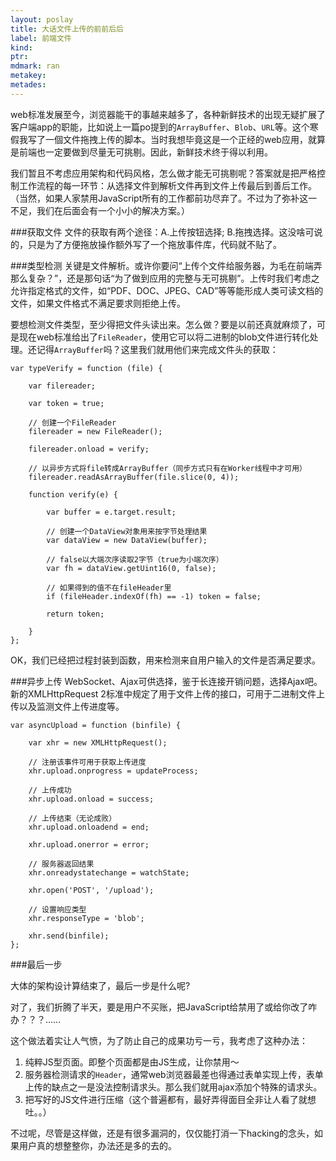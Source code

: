 ```yaml
---
layout: poslay
title: 大话文件上传的前前后后
label: 前端文件
kind:
ptr:
mdmark: ran
metakey:
metades:
---
```


web标准发展至今，浏览器能干的事越来越多了，各种新鲜技术的出现无疑扩展了客户端app的职能，比如说上一篇po提到的`ArrayBuffer`、`Blob`、`URL`等。这个寒假我写了一個文件拖拽上传的脚本。当时我想毕竟这是一个正经的web应用，就算是前端也一定要做到尽量无可挑剔。因此，新鲜技术终于得以利用。

我们暂且不考虑应用架构和代码风格，怎么做才能无可挑剔呢？答案就是把严格控制工作流程的每一环节：从选择文件到解析文件再到文件上传最后到善后工作。（当然，如果人家禁用JavaScript所有的工作都前功尽弃了。不过为了弥补这一不足，我们在后面会有一个小小的解决方案。）

###获取文件
文件的获取有两个途径：A.上传按钮选择; B.拖拽选择。这没啥可说的，只是为了方便拖放操作额外写了一个拖放事件库，代码就不贴了。

###类型检测
关键是文件解析。或许你要问“上传个文件给服务器，为毛在前端弄那么复杂？”，还是那句话“为了做到应用的完整与无可挑剔”。上传时我们考虑之允许指定格式的文件，如“PDF、DOC、JPEG、CAD”等等能形成人类可读文档的文件，如果文件格式不满足要求则拒绝上传。

要想检测文件类型，至少得把文件头读出来。怎么做？要是以前还真就麻烦了，可是现在web标准给出了`FileReader`，使用它可以将二进制的blob文件进行转化处理。还记得`ArrayBuffer`吗？这里我们就用他们来完成文件头的获取：

	var typeVerify = function (file) {

        var filereader;
    
        var token = true;
    	
        // 创建一个FileReader
        filereader = new FileReader();
    	
        filereader.onload = verify;
    	
        // 以异步方式将file转成ArrayBuffer（同步方式只有在Worker线程中才可用）
        filereader.readAsArrayBuffer(file.slice(0, 4));
    
        function verify(e) {
    
            var buffer = e.target.result;
    		
            // 创建一个DataView对象用来按字节处理结果
            var dataView = new DataView(buffer);
    
            // false以大端次序读取2字节（true为小端次序）
            var fh = dataView.getUint16(0, false);
    		
            // 如果得到的值不在fileHeader里
            if (fileHeader.indexOf(fh) == -1) token = false;

            return token;
    
        }
	};
    
OK，我们已经把过程封装到函数，用来检测来自用户输入的文件是否满足要求。

###异步上传
WebSocket、Ajax可供选择，鉴于长连接开销问题，选择Ajax吧。新的XMLHttpRequest 2标准中规定了用于文件上传的接口，可用于二进制文件上传以及监测文件上传进度等。

    var asyncUpload = function (binfile) {

        var xhr = new XMLHttpRequest();
    	
        // 注册该事件可用于获取上传进度
        xhr.upload.onprogress = updateProcess;
        
        // 上传成功
        xhr.upload.onload = success;
        
        // 上传结束（无论成败）
        xhr.upload.onloadend = end;
    	
        xhr.upload.onerror = error;
        
        // 服务器返回结果
        xhr.onreadystatechange = watchState;
    	
        xhr.open('POST', '/upload');
        
        // 设置响应类型
        xhr.responseType = 'blob';
        
        xhr.send(binfile);
    };

###最后一步

大体的架构设计算结束了，最后一步是什么呢? 

对了，我们折腾了半天，要是用户不买账，把JavaScript给禁用了或给你改了咋办？？？……

这个做法着实让人气愤，为了防止自己的成果功亏一亏，我考虑了这种办法：

1. 纯粹JS型页面。即整个页面都是由JS生成，让你禁用～
2. 服务器检测请求的`Header`，通常web浏览器最差也得通过表单实现上传，表单上传的缺点之一是没法控制请求头。那么我们就用ajax添加个特殊的请求头。
3. 把写好的JS文件进行压缩（这个普遍都有，最好弄得面目全非让人看了就想吐。。）

不过呢，尽管是这样做，还是有很多漏洞的，仅仅能打消一下hacking的念头，如果用户真的想整整你，办法还是多的去的。
